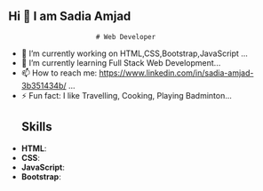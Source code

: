 ## Hi 👋 I am Sadia Amjad
                          # Web Developer

- 🔭 I’m currently working on HTML,CSS,Bootstrap,JavaScript ...
- 🌱 I’m currently learning Full Stack Web Development...
- 📫 How to reach me: https://www.linkedin.com/in/sadia-amjad-3b351434b/ ...
- ⚡ Fun fact: I like Travelling, Cooking, Playing Badminton...
   ## Skills
- **HTML**: <i class="fab fa-html5"></i>
- **CSS**: <i class="fab fa-css3-alt"></i>
- **JavaScript**: <i class="fab fa-js-square"></i>
- **Bootstrap**: <i class="fab fa-bootstrap"></i>
